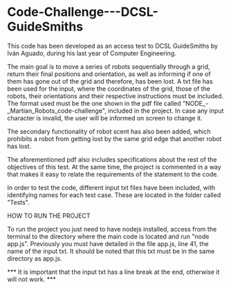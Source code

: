 # Code-Challenge---DCSL-GuideSmiths

This code has been developed as an access test to DCSL GuideSmiths by Iván Aguado, during his last year of Computer Engineering.

The main goal is to move a series of robots sequentially through a grid, return their final positions and orientation, as well as informing if one of them has gone out of the grid and therefore, has been lost. 
A txt file has been used for the input, where the coordinates of the grid, those of the robots, their orientations and their respective instructions must be included. The format used must be the one shown in the pdf file called "NODE_-_Martian_Robots_code-challenge", included in the project. In case any input character is invalid, the user will be informed on screen to change it.

The secondary functionality of robot scent has also been added, which prohibits a robot from getting lost by the same grid edge that another robot has lost.

The aforementioned pdf also includes specifications about the rest of the objectives of this test. At the same time, the project is commented in a way that makes it easy to relate the requirements of the statement to the code.

In order to test the code, different input txt files have been included, with identifying names for each test case. These are located in the folder called "Tests".

HOW TO RUN THE PROJECT

To run the project you just need to have nodejs installed, access from the terminal to the directory where the main code is located and run "node app.js". Previously you must have detailed in the file app.js, line 41, the name of the input txt. It should be noted that this txt must be in the same directory as app.js.

*** It is important that the input txt has a line break at the end, otherwise it will not work. ***

